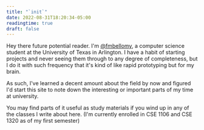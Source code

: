 ```yaml
---
title: "`init`"
date: 2022-08-31T18:20:34-05:00
readingtime: true
draft: false
---
```

Hey there future potential reader. I'm [@fmbellomy](https://github.com/fmbellomy), a computer science student at the University of Texas in Arlington. I have a habit of starting projects and never seeing them through to any degree of completeness, but I do it with such frequency that it's kind of like rapid prototyping but for my brain.

As such, I've learned a decent amount about the field by now and figured I'd start this site to note down the interesting or important parts of my time at university. 

You may find parts of it useful as study materials if you wind up in any of the classes I write about here.
(I'm currently enrolled in CSE 1106 and CSE 1320 as of my first semester)
